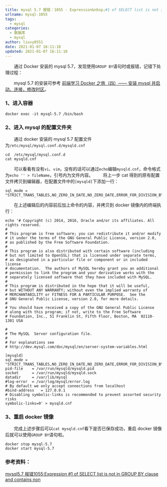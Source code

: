 ```yaml
---
title: mysql 5.7 报错：1055 - Expression&nbsp;#1 of SELECT list is not in GROUP BY clause and contains nonaggregated column
urlname: mysql-1055
tags:
  - mysql
categories:
  - 数据库
  - mysql
author: liuxy0551
date: 2021-01-07 16:11:10
updated: 2021-01-07 16:11:10
---
```



&emsp;&emsp;通过 Docker 安装的 mysql 5.7，发现使用`GROUP BY`语句时或报错，记错下处理过程：

<!--more-->


&emsp;&emsp;mysql 5.7 的安装可参考 <a href="https://liuxianyu.cn/article/docker-c.html" target="_black">前端学习 Docker 之旅（四）—— 安装 mysql 并启动、连接，修改时区</a>。


### 1、进入容器

```
docker exec -it mysql-5.7 /bin/bash
```

### 2、进入 mysql 的配置文件夹

&emsp;&emsp;通过 docker 安装的 mysql 5.7 配置文件为`/etc/mysql/mysql.conf.d/mysqld.cnf`

```
cd  /etc/mysql/mysql.conf.d
cat mysqld.cnf
```

&emsp;&emsp;可以看看有没有`vi`、`vim`，没有的话可以通过`echo`编辑`mysqld.cnf`，命令格式为`echo '' > fileName`，引号内为文件内容。
&emsp;&emsp;将上一步 cat 得到的原有配置文件拷贝到编辑器，在配置文件中的`[mysqld]`下添加一行：

```
sql_mode = "STRICT_TRANS_TABLES,NO_ZERO_IN_DATE,NO_ZERO_DATE,ERROR_FOR_DIVISION_BY_ZERO,NO_AUTO_CREATE_USER,NO_ENGINE_SUBSTITUTION"
```

&emsp;&emsp;在上述编辑后的内容前后加上命令的内容，并拷贝到 docker 镜像内的终端执行：

```
echo '# Copyright (c) 2014, 2016, Oracle and/or its affiliates. All rights reserved.
#
# This program is free software; you can redistribute it and/or modify
# it under the terms of the GNU General Public License, version 2.0,
# as published by the Free Software Foundation.
#
# This program is also distributed with certain software (including
# but not limited to OpenSSL) that is licensed under separate terms,
# as designated in a particular file or component or in included license
# documentation.  The authors of MySQL hereby grant you an additional
# permission to link the program and your derivative works with the
# separately licensed software that they have included with MySQL.
#
# This program is distributed in the hope that it will be useful,
# but WITHOUT ANY WARRANTY; without even the implied warranty of
# MERCHANTABILITY or FITNESS FOR A PARTICULAR PURPOSE.  See the
# GNU General Public License, version 2.0, for more details.
#
# You should have received a copy of the GNU General Public License
# along with this program; if not, write to the Free Software
# Foundation, Inc., 51 Franklin St, Fifth Floor, Boston, MA  02110-1301 USA

#
# The MySQL  Server configuration file.
#
# For explanations see
# http://dev.mysql.com/doc/mysql/en/server-system-variables.html

[mysqld]
sql_mode = "STRICT_TRANS_TABLES,NO_ZERO_IN_DATE,NO_ZERO_DATE,ERROR_FOR_DIVISION_BY_ZERO,NO_AUTO_CREATE_USER,NO_ENGINE_SUBSTITUTION"
pid-file	= /var/run/mysqld/mysqld.pid
socket		= /var/run/mysqld/mysqld.sock
datadir		= /var/lib/mysql
#log-error	= /var/log/mysql/error.log
# By default we only accept connections from localhost
#bind-address	= 127.0.0.1
# Disabling symbolic-links is recommended to prevent assorted security risks
symbolic-links=0' > mysqld.cnf
```

### 3、重启 docker 镜像

&emsp;&emsp;完成上述步骤后可以`cat mysqld.cnf`看下是否已保存成功，重启 docker 镜像后就可以使用`GROUP BY`语句啦。

```
docker stop mysql-5.7
docker start mysql-5.7
```


### 参考资料：

<a href="https://blog.csdn.net/weixin_38860565/article/details/94440467" target="_black">mysql5.7 报错1055:Expression #1 of SELECT list is not in GROUP BY clause and contains non</a>
